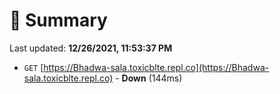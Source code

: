 # 📖 Summary
Last updated: **12/26/2021, 11:53:37 PM**

- `GET` [https://Bhadwa-sala.toxicblte.repl.co](https://Bhadwa-sala.toxicblte.repl.co) - **Down** (144ms)
